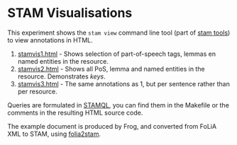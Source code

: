 # STAM Visualisations

This experiment shows the `stam view` command line tool (part of [stam tools](https://github.com/annotation/stam-tools)) to view annotations in HTML.

1. [stamvis1.html](stamvis1.html) - Shows selection of part-of-speech tags, lemmas en named entities in the resource.
2. [stamvis2.html](stamvis2.html) - Shows all PoS, lemma and named entities in the resource. Demonstrates *keys*.
3. [stamvis3.html](stamvis3.html) - The same annotations as 1, but per sentence rather than per resource.

Queries are formulated in [STAMQL](https://github.com/annotation/stam/tree/master/extensions/stam-query), you can find them in the Makefile or the comments in the resulting HTML source code.

The example document is produced by Frog, and converted from FoLiA XML to STAM, using [folia2stam](https://github.com/proycon/foliatools).
